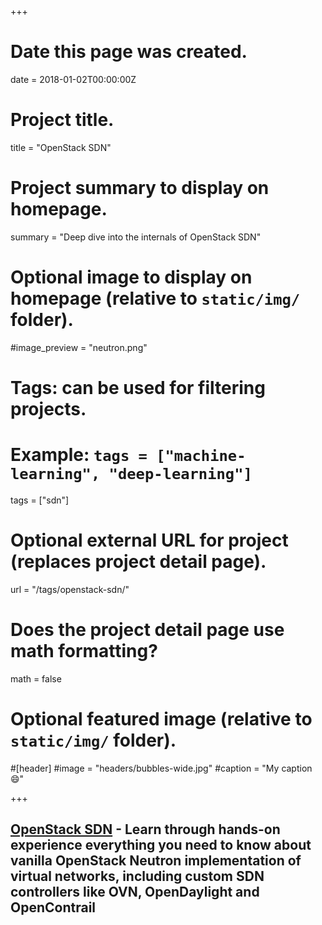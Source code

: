+++
# Date this page was created.
date = 2018-01-02T00:00:00Z

# Project title.
title = "OpenStack SDN"

# Project summary to display on homepage.
summary = "Deep dive into the internals of OpenStack SDN"

# Optional image to display on homepage (relative to `static/img/` folder).
#image_preview = "neutron.png"

# Tags: can be used for filtering projects.
# Example: `tags = ["machine-learning", "deep-learning"]`
tags = ["sdn"]

# Optional external URL for project (replaces project detail page).
url = "/tags/openstack-sdn/"

# Does the project detail page use math formatting?
math = false

# Optional featured image (relative to `static/img/` folder).
#[header]
#image = "headers/bubbles-wide.jpg"
#caption = "My caption :smile:"

+++

## [OpenStack SDN](/tags/openstack-sdn/) - Learn through hands-on experience everything you need to know about vanilla OpenStack Neutron implementation of virtual networks, including custom SDN controllers like OVN, OpenDaylight and OpenContrail



